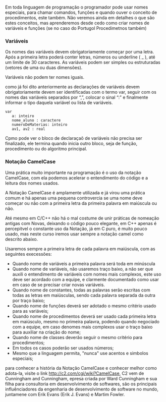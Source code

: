 Em toda linguagem de programação o programador pode usar nomes especiais, para chamar comandos, funções e quando ouver o conceito de procedimentos, este também. Não veremos ainda em detalhes o que são estes conceitos, mas aprenderemos desde cedo como criar nomes de variáveis e funções (se no caso do Portugol Procedimetnos também)

### Variáveis
Os nomes das variáveis devem obrigatoriamente começar por uma letra. Após a primeira letra poderá conter letras, números ou underline ( _ ), até um limite de 30 caracteres. As variáveis podem ser simples ou estruturadas (vetores de uma ou duas dimensões). 

Variáveis não podem ter nomes iguais.

como já foi dito anteriormente as declarações de variáveis devem obrigatoriamente devem ser identificadas com o termo var, seguir com os nomes das variáveis separados por “,”, colocar o sinal “:” e finalmente informar o tipo daquela variável ou lista de variáveis.

```
var 
   a: inteiro
   nome_aluno : caractere
   numeroDeMaterias: inteiro
   av1, av2 : real
```

Cpmo pode ver o bloco de declaraçaõ de variáveis não precisa ser finalizado, ele termina quando inicia outro bloco, seja de função, procedimento ou do algoritmo principal.

### Notação CamelCase
Uma prática muito importante na programação é o uso da notação CamelCase, com ela podemos acelerar o entendimento do código e a leitura dos nomes usados.

A Notação CamelCase é amplamente utilizada e já virou uma prática comum e há apenas uma pequena controvercia se uma nome deve começar ou não com a primeira letra da primeira palavra em maiúscula ou não.

Até mesmo em C/C++ não há o mal costume de unir práticas de nomeação antigas com Novas, deixando o código pouco elegante, em C++ apenas é percepitvel o constante uso da Notação, já em C puro, é muito pouco usado, mas neste curso iremos usar sempre a notação camel como descrito abaixo.

Usaremos sempre a primeira letra de cada palavra em maiúscula, com as seguintes execessões:

* Quando nome de variáveis a primeira palavra será toda em minúscula
* Quando nome de variáveis, não usaremos traço baixo, a não ser que auxili o entendimento de variáveis com nomes mais complexos, este uso deve ser acordado com a equipe, e clarmente documentado como usar em caso de se precisar criar novas variáveis.
* Quando nome de constantes, todas as palavras serão escritas com todas as letras em maiúsculas, sendo cada palavra separada da outra por traço baixo;
* Quando nome de funções deverá ser adotado o mesmo critério usado para as variáveis;
* Quando nome de procedimentos deverá ser usado cada primeira letra em maiúsculo, mesmo no primeira palavra, podendo quando negociado com a equipe, em caso denomes mais complexos usar o traço baixo para auxiliar na criação do nome;
* Quando nome de classes deverão seguir o mesmo critério para procedimentos;
* Em todos os casos poderão ser usados números;
* Mesmo que a linguagem permita, "nunca" use acentos e simbolos especiais;

para conhecer a história da Notação CamelCase e conhecer melhor como adota-la, visite o link http://c2.com/cgi/wiki?CamelCase, C2 vem de Cunningham and Cunningham, epresa criada por Ward Cunningham e sua filha para consultoria em desenvolvimento de softwares, são os principais influênciadores da engenharia de desenvolvimento de software no mundo, juntamene com Erik Evans (Erik J. Evans) e Martim Fowler.
